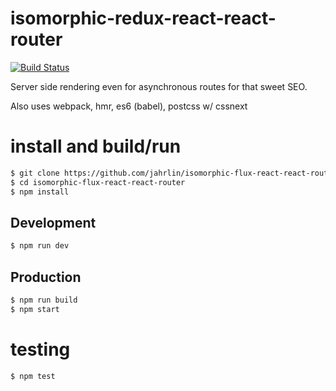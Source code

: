 # isomorphic-redux-react-react-router
[![Build Status](https://travis-ci.org/jahrlin/isomorphic-flux-react-react-router.svg?branch=master)](https://travis-ci.org/jahrlin/isomorphic-flux-react-react-router)

Server side rendering even for asynchronous routes for that sweet SEO.

Also uses webpack, hmr, es6 (babel), postcss w/ cssnext

# install and build/run
```bash
$ git clone https://github.com/jahrlin/isomorphic-flux-react-react-router.git
$ cd isomorphic-flux-react-react-router
$ npm install
```

## Development
```bash
$ npm run dev
```

## Production
```bash
$ npm run build
$ npm start
```

# testing
```bash
$ npm test
```

